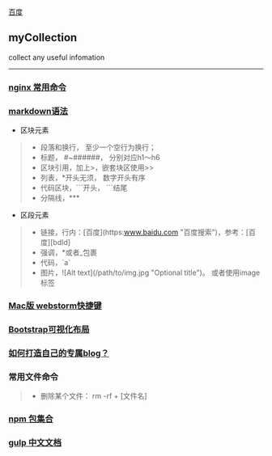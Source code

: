 [百度](https:www.baidu.com "百度搜索")

## myCollection
collect any useful infomation
***
### [nginx 常用命令](http://www.2cto.com/os/201303/195402.html "来自脚本之家")

### [markdown语法](http://wowubuntu.com/markdown/#link "快速索引")

* 区块元素
>- 段落和换行， 至少一个空行为换行；
>- 标题， \#\~\#\#\#\#\#\#， 分别对应h1～h6
>- 区块引用，加上>，嵌套块区使用>>
>- 列表，\*开头无须， 数字开头有序
>- 代码区块，\`\`\`开头， \`\`\`结尾
>- 分隔线，\*\*\*

* 区段元素
>- 链接，行内：\[百度\]\(https:www.baidu.com "百度搜索"\)，参考：\[百度\]\[bdId\]
>- 强调，\*或者\_包裹
>- 代码，\`a\`
>- 图片，!\[Alt text\]\(/path/to/img.jpg "Optional title"\)。 或者使用image标签

[bdId]: https.baidu.com "百度搜索"

### [Mac版 webstorm快捷键](https://www.magentonotes.com/webstorm-mac-shortcut.html "快速上手")

### [Bootstrap可视化布局](http://www.bootcss.com/p/layoutit/ "自定义配置样式")

### [如何打造自己的专属blog？](http://blog.csdn.net/on_1y/article/details/19259435 "千里之行，始于足下")

### 常用文件命令

>- 删除某个文件： rm -rf + [文件名]

### [npm 包集合](https://www.npmjs.com/package/package "各种package")

### [gulp 中文文档](http://www.gulpjs.com.cn/docs/api/ "自动化")
